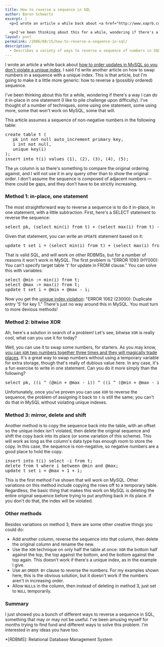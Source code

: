 ```yaml
---
title: How to reverse a sequence in SQL
author: Baron Schwartz
excerpt: |
  <p>I wrote an article a while back about <a href="http://www.xaprb.com/blog/2006/06/16/how-to-avoid-unique-index-violations-on-updates-in-mysql/">how to order updates in MySQL so you don't violate a unique index</a>.  I said I'd write another article on how to swap numbers in a sequence with a unique index.  This is that article, but I'm going to make it a little more generic: how to reverse a (possibly ordered) sequence.</p>
  
  <p>I've been thinking about this for a while, wondering if there's a way I can do it in-place in one statement (I like to pile challenge upon difficulty).  I've thought of a number of techniques, some using one statement, some using more, some that won't work on MySQL, some that will.</p>
layout: post
permalink: /2006/08/15/how-to-reverse-a-sequence-in-sql/
description:
  - Describes a variety of ways to reverse a sequence of numbers in SQL.
---
```

I wrote an article a while back about [how to order updates in MySQL so you don't violate a unique index][1]. I said I'd write another article on how to swap numbers in a sequence with a unique index. This is that article, but I'm going to make it a little more generic: how to reverse a (possibly ordered) sequence.

I've been thinking about this for a while, wondering if there's a way I can do it in-place in one statement (I like to pile challenge upon difficulty). I've thought of a number of techniques, some using one statement, some using more, some that won't work on MySQL, some that will.

This article assumes a sequence of non-negative numbers in the following table:

<pre>create table t (
   pk int not null auto_increment primary key,
   i int not null,
   unique key(i)
);
insert into t(i) values (1), (2), (3), (4), (5);</pre>

The `pk` column is so there's something to compare the original ordering against, and I will not use it in any query other than to show the original order. I don't assume the sequence is composed of adjacent numbers &#8212; there could be gaps, and they don't have to be strictly increasing.

### Method 1: in-place, one statement

The most straightforward way to reverse a sequence is to do it in-place, in one statement, with a little subtraction. First, here's a SELECT statement to reverse the sequence:

<pre>select pk, (select min(i) from t) + (select max(i) from t) - i from t;</pre>

Given that statement, you can write an `UPDATE` statement based on it:

<pre>update t set i = (select min(i) from t) + (select max(i) from t) - i;</pre>

That is valid SQL, and will work on other RDBMSs, but for a number of reasons it won't work in MySQL. The first problem is "ERROR 1093 (HY000): You can't specify target table 't' for update in FROM clause." You can solve this with variables:

<pre>select @min := min(i) from t;
select @max := max(i) from t;
update t set i = @min + @max - i;</pre>

Now you get the [unique index violation][2]: "ERROR 1062 (23000): Duplicate entry '5&#8242; for key 1." There's just no way around this in MySQL. You must turn to more devious methods!

### Method 2: bitwise XOR

Ah, here's a solution in search of a problem! Let's see, bitwise `XOR` is really cool, what can you use it for today?

Well, you can use it to swap some numbers, for starters. As you may know, [you can `XOR` two numbers together three times and they will magically trade places][3]. It's a great way to swap numbers without using a temporary variable for extra storage, though that's really of dubious value here. In any case, it's a fun exercise to write in one statement. Can you do it more simply than the following?

<pre>select pk, ((i ^ (@min + @max - i)) ^ ((i ^ (@min + @max - i)) ^ (@min + @max - i))) from t;</pre>

Unfortunately, once you've proven you can use `XOR` to reverse the sequence, the problem of assigning it back to `t` is still the same; you can't do that in MySQL without violating unique indexes.

### Method 3: mirror, delete and shift

Another method is to copy the sequence back into the table, with an offset so the unique index isn't violated, then delete the original sequence and shift the copy back into its place (or some variation of this scheme). This will work as long as the column's data type has enough room to store the copy. In this case, the sequence is non-negative, so negative numbers are a good place to hold the copy. 
<pre>insert into t(i) select -i from t;
delete from t where i between @min and @max;
update t set i = @max + 1 + i;</pre>

This is the first method I've shown that will work on MySQL. Other variations on this method include copying the rows off to a temporary table. Regardless, the basic thing that makes this work on MySQL is deleting the entire original sequence before trying to put anything back in its place. If you don't do that, the index will be violated.

### Other methods

Besides variations on method 3, there are some other creative things you could do:

*   Add another column, reverse the sequence into that column, then delete the original column and rename the new.
*   Use the `XOR` technique on only half the table at once: `XOR` the bottom half against the top, the top against the bottom, and the bottom against the top again. This doesn't work if there's a unique index, as in the example I give.
*   Use an `ORDER BY` clause to reverse the numbers. For my examples shown here, this is the obvious solution, but it doesn't work if the numbers aren't in increasing order.
*   Allow `NULL`s in the column, then instead of deleting in method 3, just set to `NULL` temporarily.

### Summary

I just showed you a bunch of different ways to reverse a sequence in SQL, something that may or may not be useful. I've been amusing myself for months trying to find fund and different ways to solve this problem. I'm interested in any ideas you have too.

 [1]: http://www.xaprb.com/blog/2006/06/16/how-to-avoid-unique-index-violations-on-updates-in-mysql/
 [2]: /blog/2006/06/16/how-to-avoid-unique-index-violations-on-updates-in-mysql/
 [3]: http://www.xaprb.com/blog/2005/09/28/bitwise-arithmetic/

 *[RDBMS]: Relational Database Management System
